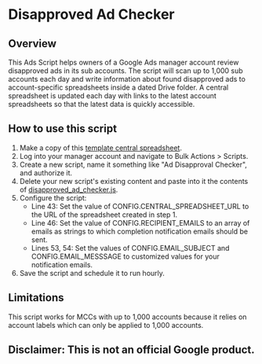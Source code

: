 # Disapproved Ad Checker

## Overview

This Ads Script helps owners of a Google Ads manager account review disapproved
ads in its sub accounts. The script will scan up to 1,000 sub accounts each day
and write information about found disapproved ads to account-specific
spreadsheets inside a dated Drive folder. A central spreadsheet is updated each
day with links to the latest account spreadsheets so that the latest data is
quickly accessible.

## How to use this script

1.  Make a copy of this
    [template central spreadsheet](https://docs.google.com/spreadsheets/d/1hH2JBA6w8eQqBlvWxOg-rtYPQtwRfuE05MOIrRxPi-s/edit?usp=sharing).
2.  Log into your manager account and navigate to Bulk Actions > Scripts.
3.  Create a new script, name it something like "Ad Disapproval Checker", and
    authorize it.
4.  Delete your new script's existing content and paste into it the contents of
    [disapproved_ad_checker.js]().
5.  Configure the script:
    *   Line 43: Set the value of CONFIG.CENTRAL_SPREADSHEET_URL to the URL of
        the spreadsheet created in step 1.
    *   Line 46: Set the value of CONFIG.RECIPIENT_EMAILS to an array of emails
        as strings to which completion notification emails should be sent.
    *   Lines 53, 54: Set the values of CONFIG.EMAIL_SUBJECT and
        CONFIG.EMAIL_MESSSAGE to customized values for your notification emails.
6.  Save the script and schedule it to run hourly.

## Limitations

This script works for MCCs with up to 1,000 accounts because it relies on
account labels which can only be applied to 1,000 accounts.

## Disclaimer: This is not an official Google product.
